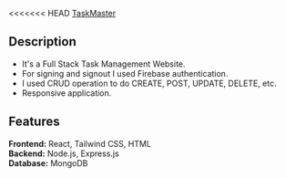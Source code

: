 <<<<<<< HEAD
<a href='https://supermacy-assignment.web.app'>TaskMaster<a>       

## Description
- It's a Full Stack Task Management Website.
- For signing and signout I used Firebase authentication.
- I used CRUD operation to do CREATE, POST, UPDATE, DELETE, etc.
- Responsive application.

## Features
**Frontend:** React, Tailwind CSS,  HTML   
**Backend:** Node.js, Express.js  
**Database:** MongoDB  

